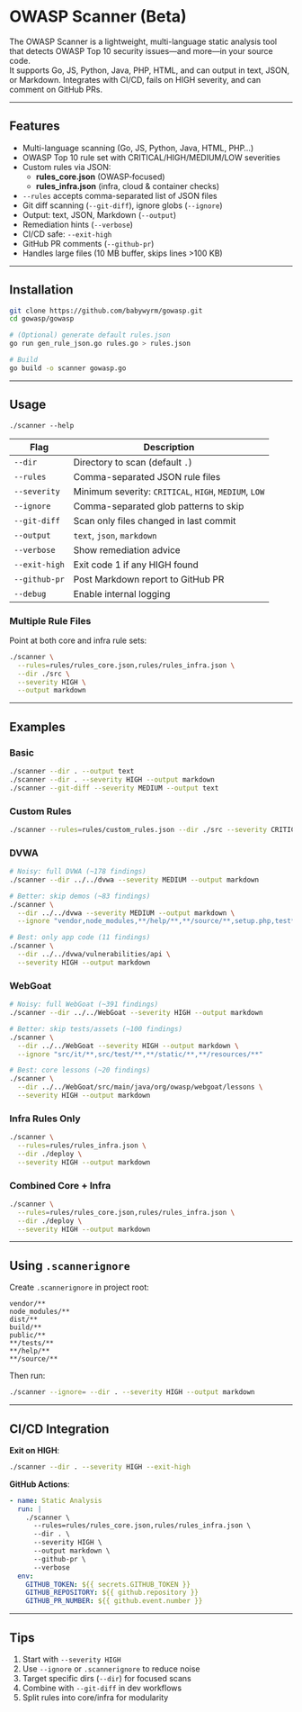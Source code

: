 # OWASP Scanner (Beta)

The OWASP Scanner is a lightweight, multi-language static analysis tool that detects OWASP Top 10 security issues—and more—in your source code.  
It supports Go, JS, Python, Java, PHP, HTML, and can output in text, JSON, or Markdown. Integrates with CI/CD, fails on HIGH severity, and can comment on GitHub PRs.

---

## Features

- Multi-language scanning (Go, JS, Python, Java, HTML, PHP…)  
- OWASP Top 10 rule set with CRITICAL/HIGH/MEDIUM/LOW severities  
- Custom rules via JSON:  
  - **rules_core.json** (OWASP‐focused)  
  - **rules_infra.json** (infra, cloud & container checks)  
- `--rules` accepts comma-separated list of JSON files  
- Git diff scanning (`--git-diff`), ignore globs (`--ignore`)  
- Output: text, JSON, Markdown (`--output`)  
- Remediation hints (`--verbose`)  
- CI/CD safe: `--exit-high`  
- GitHub PR comments (`--github-pr`)  
- Handles large files (10 MB buffer, skips lines >100 KB)  

---

## Installation

```bash
git clone https://github.com/babywyrm/gowasp.git
cd gowasp/gowasp

# (Optional) generate default rules.json
go run gen_rule_json.go rules.go > rules.json

# Build
go build -o scanner gowasp.go
```

---

## Usage

```
./scanner --help
```

| Flag         | Description                                     |
| ------------ | ----------------------------------------------- |
| `--dir`      | Directory to scan (default `.`)                 |
| `--rules`    | Comma-separated JSON rule files                 |
| `--severity` | Minimum severity: `CRITICAL`, `HIGH`, `MEDIUM`, `LOW` |
| `--ignore`   | Comma-separated glob patterns to skip           |
| `--git-diff` | Scan only files changed in last commit          |
| `--output`   | `text`, `json`, `markdown`                      |
| `--verbose`  | Show remediation advice                         |
| `--exit-high`| Exit code 1 if any HIGH found                   |
| `--github-pr`| Post Markdown report to GitHub PR               |
| `--debug`    | Enable internal logging                         |

### Multiple Rule Files

Point at both core and infra rule sets:

```bash
./scanner \
  --rules=rules/rules_core.json,rules/rules_infra.json \
  --dir ./src \
  --severity HIGH \
  --output markdown
```

---

## Examples

### Basic

```bash
./scanner --dir . --output text
./scanner --dir . --severity HIGH --output markdown
./scanner --git-diff --severity MEDIUM --output text
```

### Custom Rules

```bash
./scanner --rules=rules/custom_rules.json --dir ./src --severity CRITICAL
```

### DVWA

```bash
# Noisy: full DVWA (~178 findings)
./scanner --dir ../../dvwa --severity MEDIUM --output markdown

# Better: skip demos (~83 findings)
./scanner \
  --dir ../../dvwa --severity MEDIUM --output markdown \
  --ignore "vendor,node_modules,**/help/**,**/source/**,setup.php,test*.php,**/tests/**"

# Best: only app code (11 findings)
./scanner \
  --dir ../../dvwa/vulnerabilities/api \
  --severity HIGH --output markdown
```

### WebGoat

```bash
# Noisy: full WebGoat (~391 findings)
./scanner --dir ../../WebGoat --severity HIGH --output markdown

# Better: skip tests/assets (~100 findings)
./scanner \
  --dir ../../WebGoat --severity HIGH --output markdown \
  --ignore "src/it/**,src/test/**,**/static/**,**/resources/**"

# Best: core lessons (~20 findings)
./scanner \
  --dir ../../WebGoat/src/main/java/org/owasp/webgoat/lessons \
  --severity HIGH --output markdown
```

### Infra Rules Only

```bash
./scanner \
  --rules=rules/rules_infra.json \
  --dir ./deploy \
  --severity HIGH --output markdown
```

### Combined Core + Infra

```bash
./scanner \
  --rules=rules/rules_core.json,rules/rules_infra.json \
  --dir ./deploy \
  --severity HIGH --output markdown
```

---

## Using `.scannerignore`

Create `.scannerignore` in project root:

```
vendor/**
node_modules/**
dist/**
build/**
public/**
**/tests/**
**/help/**
**/source/**
```

Then run:

```bash
./scanner --ignore= --dir . --severity HIGH --output markdown
```

---

## CI/CD Integration

**Exit on HIGH**:

```bash
./scanner --dir . --severity HIGH --exit-high
```

**GitHub Actions**:

```yaml
- name: Static Analysis
  run: |
    ./scanner \
      --rules=rules/rules_core.json,rules/rules_infra.json \
      --dir . \
      --severity HIGH \
      --output markdown \
      --github-pr \
      --verbose
  env:
    GITHUB_TOKEN: ${{ secrets.GITHUB_TOKEN }}
    GITHUB_REPOSITORY: ${{ github.repository }}
    GITHUB_PR_NUMBER: ${{ github.event.number }}
```

---

## Tips

1. Start with `--severity HIGH`  
2. Use `--ignore` or `.scannerignore` to reduce noise  
3. Target specific dirs (`--dir`) for focused scans  
4. Combine with `--git-diff` in dev workflows  
5. Split rules into core/infra for modularity  

